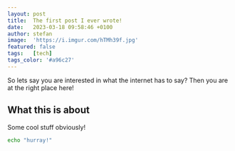 ```yaml
---
layout: post
title:  The first post I ever wrote!
date:   2023-03-18 09:58:46 +0100
author: stefan
image:  'https://i.imgur.com/hTMh39f.jpg'
featured: false
tags:   [tech]
tags_color: '#a96c27'
---
```


So lets say you are interested in what the internet has to say? Then you are at the right place here!

## What this is about

Some cool stuff obviously!

```bash
echo "hurray!"
```
